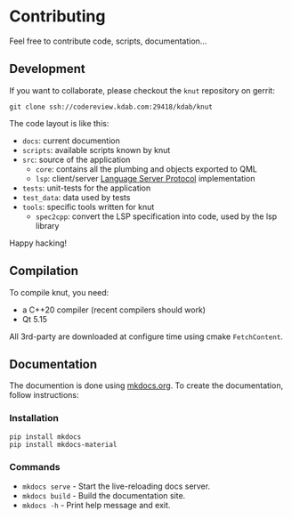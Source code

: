 # Contributing

Feel free to contribute code, scripts, documentation...

## Development

If you want to collaborate, please checkout the `knut` repository on gerrit:

```
git clone ssh://codereview.kdab.com:29418/kdab/knut
```

The code layout is like this:

- `docs`: current documention
- `scripts`: available scripts known by knut
- `src`: source of the application
    - `core`: contains all the plumbing and objects exported to QML
    - `lsp`: client/server [Language Server Protocol](https://microsoft.github.io/language-server-protocol/) implementation
- `tests`: unit-tests for the application
- `test_data`: data used by tests
- `tools`: specific tools written for knut
    - `spec2cpp`: convert the LSP specification into code, used by the lsp library

Happy hacking!

## Compilation

To compile knut, you need:
- a C++20 compiler (recent compilers should work)
- Qt 5.15

All 3rd-party are downloaded at configure time using cmake `FetchContent`.

## Documentation

The documention is done using [mkdocs.org](https://www.mkdocs.org/). To create the documentation, follow instructions:

### Installation

```
pip install mkdocs
pip install mkdocs-material
```

### Commands

- `mkdocs serve` - Start the live-reloading docs server.
- `mkdocs build` - Build the documentation site.
- `mkdocs -h` - Print help message and exit.
